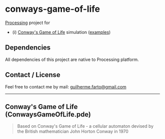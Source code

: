 # conways-game-of-life

[Processing](https://processing.org/) project for

* (i) [Conway's Game of Life](#conways-game-of-life) simulation ([examples](#all-examples))

## Dependencies

All dependencies of this project are native to Processing platform.

## Contact / License

Feel free to contact me by mail: guilherme.farto@gmail.com

---

<a name="conways-game-of-life"></a>
## Conway's Game of Life (ConwaysGameOfLife.pde)
> Based on Conway's Game of Life - a cellular automaton devised by the British mathematician John Horton Conway in 1970
